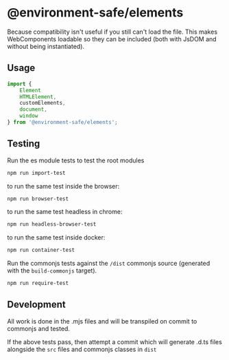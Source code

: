 @environment-safe/elements
============================
Because compatibility isn't useful if you still can't load the file. This makes WebComponents loadable so they can be included (both with JsDOM and without being instantiated).

Usage
-----

```javascript
import { 
    Element
    HTMLElement,
    customElements,
    document,
    window
} from '@environment-safe/elements';
```

Testing
-------

Run the es module tests to test the root modules
```bash
npm run import-test
```
to run the same test inside the browser:

```bash
npm run browser-test
```
to run the same test headless in chrome:
```bash
npm run headless-browser-test
```

to run the same test inside docker:
```bash
npm run container-test
```

Run the commonjs tests against the `/dist` commonjs source (generated with the `build-commonjs` target).
```bash
npm run require-test
```

Development
-----------
All work is done in the .mjs files and will be transpiled on commit to commonjs and tested.

If the above tests pass, then attempt a commit which will generate .d.ts files alongside the `src` files and commonjs classes in `dist`

